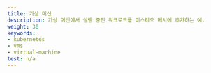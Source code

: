 ```yaml
---
title: 가상 머신
description: 가상 머신에서 실행 중인 워크로드를 이스티오 메시에 추가하는 예.
weight: 30
keywords:
- kubernetes
- vms
- virtual-machine
test: n/a
---
```

